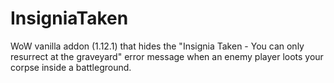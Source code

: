 # InsigniaTaken

WoW vanilla addon (1.12.1) that hides the "Insignia Taken - You can only resurrect at the graveyard" error message when an enemy player loots your corpse inside a battleground.